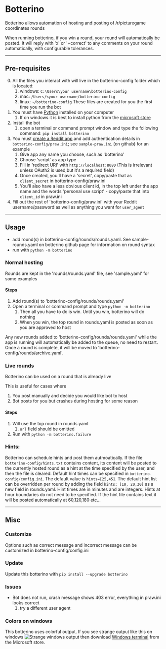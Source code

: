 # Botterino

Botterino allows automation of hosting and posting of /r/picturegame coordinates rounds

When running botterino, if you win a round, your round will automatically be posted.
It will reply with 'x' or '+correct' to any comments on your round automatically, with configurable tolerances.

---

## Pre-requisites

0. All the files you interact with will live in the botterino-config folder which is located:
    1. windows: `C:\Users\your username\botterino-config`
    2. mac: `/Users/<your username/botterino-config`
    3. linux: `~/botterino-config`
    These files are created for you the first time you run the bot
1. You must have [Python](https://www.python.org/downloads/) installed on your computer
    1. If on windows it is best to install python from the [microsoft store](https://www.microsoft.com/en-us/p/python-39/9p7qfqmjrfp7?activetab=pivot:overviewtab)
2. Install the bot
    1. open a terminal or command prompt window and type the following command: `pip install botterino`
3. You must [create a Reddit app](https://www.reddit.com/prefs/apps/) and add authentication details in
    `botterino-config/praw.ini`; see `sample-praw.ini` (on github) for an example
    1. Give app any name you choose, such as 'botterino'
    2. Choose 'script' as app type
    3. Fill in 'redirect URI' with `http://localhost:8080` (This is irrelevant unless OAuth2 is used,but it's a required field)
    4. Once created, you'll have a 'secret', copy/paste that as `client_secret` in botterino-config/praw.ini
    5. You'll also have a less obvious client id, in the top left under the app name and the words 'personal use script' - copy/paste that into `client_id` in praw.ini
4. Fill out the rest of 'botterino-config/praw.ini' with your Reddit username/password as well as anything you want for `user_agent`

---

## Usage

- add round(s) in botterino-config/rounds/rounds.yaml. See sample-rounds.yaml on botterino github page for information on round syntax
- run with `python -m botterino`

### Normal hosting

Rounds are kept in the 'rounds/rounds.yaml' file, see 'sample.yaml' for some examples

#### Steps
1. Add round(s) to 'botterino-config/rounds/rounds.yaml'
2. Open a terminal or command prompt and type `python -m botterino`
    1. Then all you have to do is win. Until you win, botterino will do nothing
    2. When you win, the top round in rounds.yaml is posted as soon as you are approved to host

Any new rounds added to 'botterino-config/rounds/rounds.yaml' while the app is running will automatically be added to the queue, no need to restart.
Once a round is complete, it will be moved to 'botterino-config/rounds/archive.yaml'.

### Live rounds

Botterino can be used on a round that is already live

This is useful for cases where
1. You post manually and decide you would like bot to host
2. Bot posts for you but crashes during hosting for some reason

#### Steps
1. Will use the top round in rounds.yaml
    1. `url` field should be omitted
2. Run with `python -m botterino.failure`

### Hints:
Botterino can schedule hints and post them autmoatically.
If the file `botterino-config/hints.txt` contains content,
its content will be posted to the currently hosted round as a hint
at the time specified by the user, and then the file is cleared.
Default hint times can be specified
in `botterino-config/config.ini`.
The default value is `hints=[25,45]`.
The default hint list can be overridden per round by adding the field
`hints: [10, 20,30]` as a new field in rounds.yaml.
Hint times are in minutes and are integers.
Hints at hour boundaries do not need to be specified. If the
hint file contains text it will be posted automatically at 60,120,180 etc...

---

## Misc

### Customize
Options such as correct message and incorrect message can be customized in botterino-config/config.ini

### Update
Update this botterino with
`pip install --upgrade botterino`

### Issues
* Bot does not run, crash message shows 403 error, everything in praw.ini looks correct
    1. try a different user agent


### Colors on windows
This botterino uses colorful output. If you see strange output like this on windows
![Strange windows output](https://cdn.discordapp.com/attachments/768582651669381191/830607745769930762/unknown.png)
then download [Windows terminal](https://www.microsoft.com/en-us/p/windows-terminal/9n0dx20hk701?rtc=1)
from the Microsoft store.

